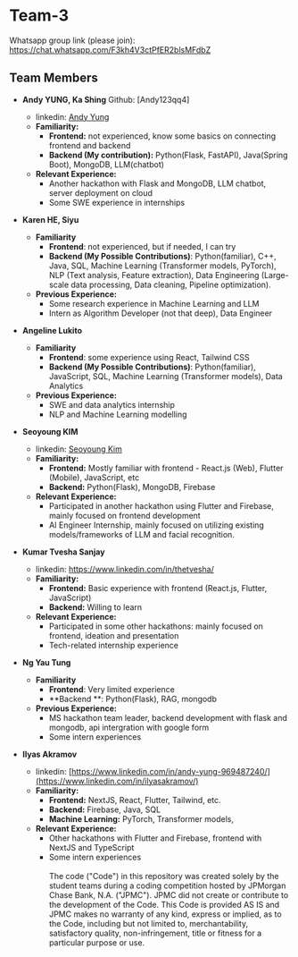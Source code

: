 # Team-3

Whatsapp group link (please join): <https://chat.whatsapp.com/F3kh4V3ctPfER2blsMFdbZ>

## Team Members

- **Andy YUNG, Ka Shing** Github: [Andy123qq4]
  <!-- - Github: [Andy123qq4](https://github.com/Andy123qq4) -->
  - linkedin: [Andy Yung](https://www.linkedin.com/in/andy-yung-969487240/)
  - **Familiarity:**
    - **Frontend:** not experienced, know some basics on connecting frontend and backend
    - **Backend (My contribution):** Python(Flask, FastAPI), Java(Spring Boot), MongoDB, LLM(chatbot)
  - **Relevant Experience:**
    - Another hackathon with Flask and MongoDB, LLM chatbot, server deployment on cloud
    - Some SWE experience in internships

- **Karen HE, Siyu**
  - **Familiarity**
    - **Frontend**: not experienced, but if needed, I can try
    - **Backend (My Possible Contributions)**:
      Python(familiar), C++, Java, SQL,
      Machine Learning (Transformer models, PyTorch),
      NLP (Text analysis, Feature extraction),
      Data Engineering (Large-scale data processing, Data cleaning, Pipeline optimization).
  - **Previous Experience:**
    - Some research experience in Machine Learning and LLM
    - Intern as Algorithm Developer (not that deep), Data Engineer

- **Angeline Lukito**
  - **Familiarity**
    - **Frontend**: some experience using React, Tailwind CSS
    - **Backend (My Possible Contributions)**:
      Python(familiar), JavaScript, SQL, Machine Learning (Transformer models), Data Analytics
  - **Previous Experience:**
    - SWE and data analytics internship
    - NLP and Machine Learning modelling
   
- **Seoyoung KIM**
  - linkedin: [Seoyoung Kim](https://www.linkedin.com/in/seoyoungkim03/)
  - **Familiarity:**
    - **Frontend:** Mostly familiar with frontend - React.js (Web), Flutter (Mobile), JavaScript, etc
    - **Backend:** Python(Flask), MongoDB, Firebase
  - **Relevant Experience:**
    - Participated in another hackathon using Flutter and Firebase, mainly focused on frontend development
    - AI Engineer Internship, mainly focused on utilizing existing models/frameworks of LLM and facial recognition. 


- **Kumar Tvesha Sanjay**
  - linkedin: https://www.linkedin.com/in/thetvesha/ 
  - **Familiarity:**
    - **Frontend:** Basic experience with frontend (React.js, Flutter, JavaScript)
    - **Backend:** Willing to learn
  - **Relevant Experience:**
    - Participated in some other hackathons: mainly focused on frontend, ideation and presentation
    - Tech-related internship experience

- **Ng Yau Tung**
  - **Familiarity**
    - **Frontend**: Very limited experience 
    - **Backend **: Python(Flask), RAG, mongodb
  - **Previous Experience:**
    - MS hackathon team leader, backend development with flask and mongodb, api intergration with google form
    - Some intern experiences

- **Ilyas Akramov**
  - linkedin: [https://www.linkedin.com/in/andy-yung-969487240/](https://www.linkedin.com/in/ilyasakramov/)
  - **Familiarity:**
    - **Frontend:** NextJS, React, Flutter, Tailwind, etc.
    - **Backend:** Firebase, Java, SQL
    - **Machine Learning:** PyTorch, Transformer models,
  - **Relevant Experience:**
    - Other hackathons with Flutter and Firebase, frontend with NextJS and TypeScript
    - Some intern experiences
 <br /> <br /> The code ("Code") in this repository was created solely by the student teams during a coding competition hosted by JPMorgan Chase Bank, N.A. ("JPMC"). JPMC did not create or contribute to the development of the Code. This Code is provided AS IS and JPMC makes no warranty of any kind, express or implied, as to the Code, including but not limited to, merchantability, satisfactory quality, non-infringement, title or fitness for a particular purpose or use.